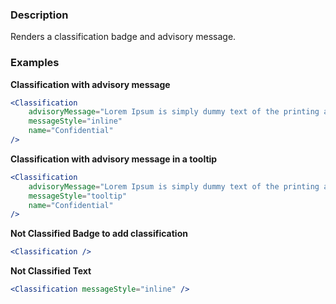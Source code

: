 ### Description
Renders a classification badge and advisory message.

### Examples

**Classification with advisory message**
```jsx
<Classification
    advisoryMessage="Lorem Ipsum is simply dummy text of the printing and typesetting industry. Lorem Ipsum has been the industry's standard dummy text ever since the 1500s, when an unknown printer took a galley of type and scrambled it to make a type specimen book."
    messageStyle="inline"
    name="Confidential"
/>
```

**Classification with advisory message in a tooltip**
```jsx
<Classification
    advisoryMessage="Lorem Ipsum is simply dummy text of the printing and typesetting industry. Lorem Ipsum has been the industry's standard dummy text ever since the 1500s, when an unknown printer took a galley of type and scrambled it to make a type specimen book."
    messageStyle="tooltip"
    name="Confidential"
/>
```

**Not Classified Badge to add classification**
```jsx
<Classification />
```

**Not Classified Text**
```jsx
<Classification messageStyle="inline" />
```
